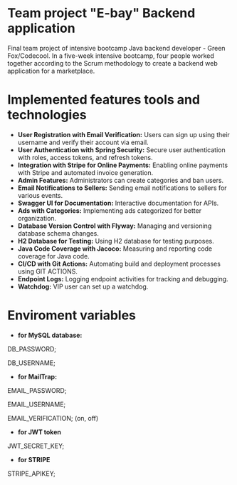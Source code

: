 # Team project "E-bay" Backend application
Final team project of intensive bootcamp Java backend developer - Green Fox/Codecool. In a five-week intensive bootcamp, four people worked together according to the Scrum methodology to create a backend web application for a marketplace.

#  Implemented features tools and technologies
- **User Registration with Email Verification:** Users can sign up using their username and verify their account via email.
- **User Authentication with Spring Security:** Secure user authentication with roles, access tokens, and refresh tokens.
- **Integration with Stripe for Online Payments:** Enabling online payments with Stripe and automated invoice generation.
- **Admin Features:** Administrators can create categories and ban users.
- **Email Notifications to Sellers:** Sending email notifications to sellers for various events.
- **Swagger UI for Documentation:** Interactive documentation for APIs.
- **Ads with Categories:** Implementing ads categorized for better organization.
- **Database Version Control with Flyway:** Managing and versioning database schema changes.
- **H2 Database for Testing:** Using H2 database for testing purposes.
- **Java Code Coverage with Jacoco:** Measuring and reporting code coverage for Java code.
- **CI/CD with Git Actions:** Automating build and deployment processes using GIT ACTIONS.
- **Endpoint Logs:** Logging endpoint activities for tracking and debugging.
- **Watchdog:** VIP user can set up a watchdog. 

# Enviroment variables
- **for MySQL database:**

DB_PASSWORD;

DB_USERNAME;

- **for MailTrap:**

EMAIL_PASSWORD;

EMAIL_USERNAME;

EMAIL_VERIFICATION; (on, off)

- **for JWT token**

JWT_SECRET_KEY;

- **for STRIPE**

STRIPE_APIKEY;
